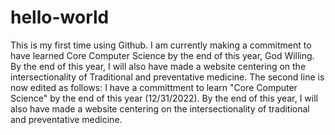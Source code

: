 # hello-world
This is my first time using Github. I am currently making a commitment to have learned Core Computer Science by the end of this year, God Willing. By the end of this year, I will also have made a website centering on the intersectionality of Traditional and preventative medicine. 
The second line is now edited as follows: I have a committment to learn "Core Computer Science" by the end of this year (12/31/2022). By the end of this year, I will also have made a website centering on the intersectionality of traditional and preventative medicine. 
